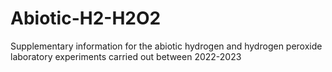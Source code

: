 # Abiotic-H2-H2O2
Supplementary information for the abiotic hydrogen and hydrogen peroxide laboratory experiments carried out between 2022-2023
